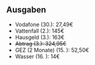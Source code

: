 ## Ausgaben
- Vodafone (30.): 27,49€
- Vattenfall (2.): 145€
- Hausgeld (3.): 163€
- ~~Abtrag (3.): 324,95€~~
- GEZ (2 Monate) (15. ): 52,50€
- Wasser (16. ): 14€
